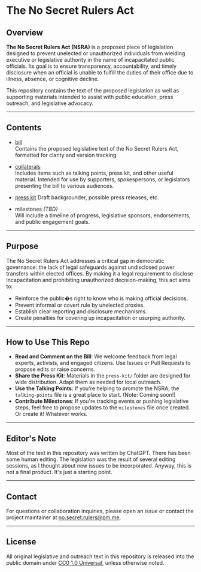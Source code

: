 # The No Secret Rulers Act

## Overview

**The No Secret Rulers Act (NSRA)** is a proposed piece of legislation designed to prevent unelected or unauthorized individuals from wielding executive or legislative authority in the name of incapacitated public officials. Its goal is to ensure transparency, accountability, and timely disclosure when an official is unable to fulfill the duties of their office due to illness, absence, or cognitive decline.

This repository contains the text of the proposed legislation as well as supporting materials intended to assist with public education, press outreach, and legislative advocacy.

---

## Contents

- [bill](https://github.com/irving/no_secret_rulers_act/tree/main/bill)  
  Contains the proposed legislative text of the No Secret Rulers Act, formatted for clarity and version tracking.

- [collaterals](https://github.com/irving/no_secret_rulers_act/tree/main/colllaterals)  
  Includes items such as talking points, press kit, and other useful material. Intended for use by supporters, spokespersons, or legislators presenting the bill to various audiences.

- [press kit](https://github.com/irving/no_secret_rulers_act/tree/main/bill)
  Draft backgrounder, possible press releases, etc. 

- milestones *(TBD)*  
  Will include a timeline of progress, legislative sponsors, endorsements, and public engagement goals.

---

## Purpose

The No Secret Rulers Act addresses a critical gap in democratic governance: the lack of legal safeguards against undisclosed power transfers within elected offices. By making it a legal requirement to disclose incapacitation and prohibiting unauthorized decision-making, this act aims to:

- Reinforce the public�s right to know who is making official decisions.
- Prevent informal or covert rule by unelected proxies.
- Establish clear reporting and disclosure mechanisms.
- Create penalties for covering up incapacitation or usurping authority.

---

## How to Use This Repo

- **Read and Comment on the Bill**: We welcome feedback from legal experts, activists, and engaged citizens. Use Issues or Pull Requests to propose edits or raise concerns.
- **Share the Press Kit**: Materials in the `press-kit/` folder are designed for wide distribution. Adapt them as needed for local outreach.
- **Use the Talking Points**: If you're helping to promote the NSRA, the `talking-points` file is a great place to start. (Note: Coming soon!)
- **Contribute Milestones**: If you're tracking events or pushing legislative steps, feel free to propose updates to the `milestones` file once created. Or create it! Whatever works.

---

## Editor's Note

Most of the text in this repository was written by ChatGPT. There has been some human editing. The legislation was the result of several editing sessions, as I thought about new issues to be incorporated. Anyway, this is not a final product. It's just a starting point.

---

## Contact

For questions or collaboration inquiries, please open an issue or contact the project maintainer at no.secret.rulers@pm.me.

---

## License

All original legislative and outreach text in this repository is released into the public domain under [CC0 1.0 Universal](https://creativecommons.org/publicdomain/zero/1.0/), unless otherwise noted.

